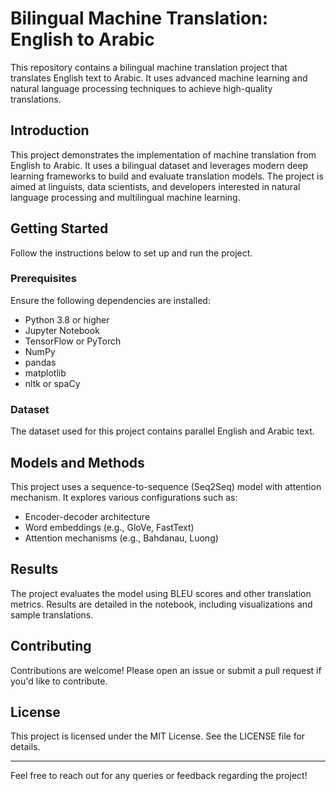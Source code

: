 # Bilingual Machine Translation: English to Arabic

This repository contains a bilingual machine translation project that translates English text to Arabic. It uses advanced machine learning and natural language processing techniques to achieve high-quality translations.

## Introduction

This project demonstrates the implementation of machine translation from English to Arabic. It uses a bilingual dataset and leverages modern deep learning frameworks to build and evaluate translation models. The project is aimed at linguists, data scientists, and developers interested in natural language processing and multilingual machine learning.

## Getting Started

Follow the instructions below to set up and run the project.

### Prerequisites

Ensure the following dependencies are installed:

- Python 3.8 or higher
- Jupyter Notebook
- TensorFlow or PyTorch
- NumPy
- pandas
- matplotlib
- nltk or spaCy


### Dataset

The dataset used for this project contains parallel English and Arabic text.


## Models and Methods

This project uses a sequence-to-sequence (Seq2Seq) model with attention mechanism. It explores various configurations such as:

- Encoder-decoder architecture
- Word embeddings (e.g., GloVe, FastText)
- Attention mechanisms (e.g., Bahdanau, Luong)

## Results

The project evaluates the model using BLEU scores and other translation metrics. Results are detailed in the notebook, including visualizations and sample translations.

## Contributing

Contributions are welcome! Please open an issue or submit a pull request if you'd like to contribute.

## License

This project is licensed under the MIT License. See the LICENSE file for details.

---

Feel free to reach out for any queries or feedback regarding the project!

